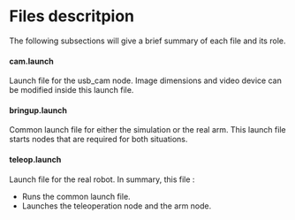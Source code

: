 # Files descritpion
The following subsections will give a brief summary of each file and its role.

#### cam.launch
Launch file for the usb_cam node. Image dimensions and video device can be modified inside this launch file.

#### bringup.launch
Common launch file for either the simulation or the real arm. This launch file starts nodes that are required for both situations.

#### teleop.launch
Launch file for the real robot. In summary, this file :
- Runs the common launch file.
- Launches the teleoperation node and the arm node.
